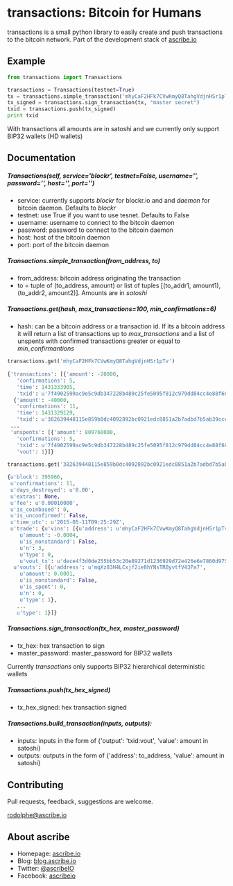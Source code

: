 # transactions: Bitcoin for Humans
transactions is a small python library to easily create and push transactions to the bitcoin network.
Part of the development stack of [ascribe.io](https://www.ascribe.io/)

## Example
```python
from transactions import Transactions

transactions = Transactions(testnet=True)
tx = transactions.simple_transaction('mhyCaF2HFk7CVwKmyQ8TahgVdjnHSr1pTv', ('mqXz83H4LCxjf2ie8hYNsTRByvtfV43Pa7', 10000))
tx_signed = transactions.sign_transaction(tx, "master secret")
txid = transactions.push(tx_signed)
print txid
```

With transactions all amounts are in satoshi and we currently only support BIP32 wallets (HD wallets)

## Documentation

##### Transactions(self, service='blockr', testnet=False, username='', password='', host='', port='')
- service: currently supports _blockr_ for blockr.io and and _daemon_ for bitcoin daemon. Defaults to _blockr_
- testnet: use True if you want to use tesnet. Defaults to False
- username: username to connect to the bitcoin daemon
- password: password to connect to the bitcoin daemon
- host: host of the bitcoin daemon
- port: port of the bitcoin daemon

##### Transactions.simple_transaction(from_address, to)
- from_address: bitcoin address originating the transaction
- to = tuple of (to_address, amount) or list of tuples [(to_addr1, amount1), (to_addr2, amount2)]. Amounts are in _satoshi_

##### Transactions.get(hash, max_transactions=100, min_confirmations=6)
- hash: can be a bitcoin address or a transaction id. If its a bitcoin address it will return a list of transactions up to _max_transactions_
and a list of unspents with confirmed transactions greater or equal to _min_confirmantions_

```python
transactions.get('mhyCaF2HFk7CVwKmyQ8TahgVdjnHSr1pTv')
 
{'transactions': [{'amount': -20000,
   'confirmations': 5,
   'time': 1431333905,
   'txid': u'7f4902599ac9e5c9db347228b489c25fe5095f812c979dd84cc4e88f6812db9e'},
  {'amount': -40000,
   'confirmations': 11,
   'time': 1431329129,
   'txid': u'382639448115e859b0dc4092892bc0921edc8851a2b7adbd7b5ab39ccefb73ee'},
 ...
 'unspents': [{'amount': 809760000,
   'confirmations': 5,
   'txid': u'7f4902599ac9e5c9db347228b489c25fe5095f812c979dd84cc4e88f6812db9e',
   'vout': 1}]}
   
transactions.get('382639448115e859b0dc4092892bc0921edc8851a2b7adbd7b5ab39ccefb73ee')

{u'block': 395966,
 u'confirmations': 11,
 u'days_destroyed': u'0.00',
 u'extras': None,
 u'fee': u'0.00010000',
 u'is_coinbased': 0,
 u'is_unconfirmed': False,
 u'time_utc': u'2015-05-11T09:25:29Z',
 u'trade': {u'vins': [{u'address': u'mhyCaF2HFk7CVwKmyQ8TahgVdjnHSr1pTv',
    u'amount': -0.0004,
    u'is_nonstandard': False,
    u'n': 3,
    u'type': 0,
    u'vout_tx': u'dece4f3d0de255bb53c20e89271d1236929d72e426e6e7860d97564c6b9e26ab'}],
  u'vouts': [{u'address': u'mqXz83H4LCxjf2ie8hYNsTRByvtfV43Pa7',
    u'amount': 0.0001,
    u'is_nonstandard': False,
    u'is_spent': 0,
    u'n': 0,
    u'type': 1},
   ...
   u'type': 1}]}
```

##### Transactions.sign_transaction(tx_hex, master_password)
- tx_hex: hex transaction to sign
- master_password: master_password for BIP32 wallets

Currently _transactions_ only supports BIP32 hierarchical deterministic wallets

##### Transactions.push(tx_hex_signed)
- tx_hex_signed: hex transaction signed

##### Transactions.build_transaction(inputs, outputs):
- inputs: inputs in the form of {'output': 'txid:vout', 'value': amount in satoshi}
- outputs: outputs in the form of {'address': to_address, 'value': amount in satoshi}

## Contributing
Pull requests, feedback, suggestions are welcome.

<rodolphe@ascribe.io>

## About ascribe
- Homepage: [ascribe.io](https://www.ascribe.io/)
- Blog: [blog.ascribe.io](http://blog.ascribe.io/)
- Twitter: [@ascribeIO](https://twitter.com/ascribeIO)
- Facebook: [ascribeio](https://www.facebook.com/ascribeio)

